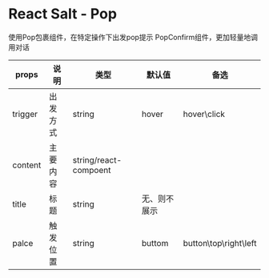 # React Salt - Pop

使用Pop包裹组件，在特定操作下出发pop提示
PopConfirm组件，更加轻量地调用对话


props | 说明 | 类型 | 默认值 | 备选 
------------ |--------------- | ------------- | ------------- | -------------
trigger | 出发方式 | string | hover | hover\click 
content | 主要内容 | string/react-compoent | |
title | 标题 | string | 无、则不展示 |
palce | 触发位置 | string | buttom | button\top\right\left
